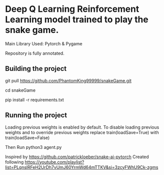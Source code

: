 # Deep Q Learning Reinforcement Learning model trained to play the snake game.
Main Library Used: Pytorch & Pygame

Repository is fully annotated. 

## Building the project
git pull https://github.com/PhantomKing99999/snakeGame.git

cd snakeGame

pip install -r requirements.txt

## Running the project

Loading previous weights is enabled by default. 
To disable loading previous weights and to override previous weights replace train(loadSave=True) with train(loadSave=False)

Then Run
python3 agent.py 

Inspired by https://github.com/patrickloeber/snake-ai-pytorch
Created following https://youtube.com/playlist?list=PLqnslRFeH2UrDh7vUmJ60YrmWd64mTTKV&si=3zcyFWhU9Ck-zgms 
